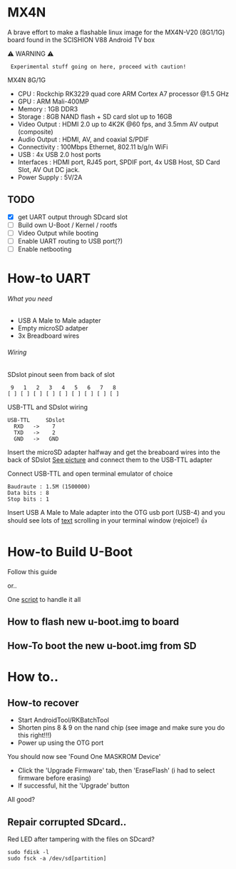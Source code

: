 # MX4N

A brave effort to make a flashable linux image for the MX4N-V20 (8G1/1G) board found in the SCISHION V88 Android TV box

:warning: WARNING :warning:
```
 Experimental stuff going on here, proceed with caution! 
```


MX4N 8G/1G


- CPU : Rockchip RK3229 quad core ARM Cortex A7 processor @1.5 GHz
- GPU : ARM Mali-400MP
- Memory : 1GB DDR3
- Storage : 8GB NAND flash + SD card slot up to 16GB
- Video Output : HDMI 2.0 up to 4K2K @60 fps, and 3.5mm AV output (composite)
- Audio Output : HDMI, AV, and coaxial S/PDIF
- Connectivity : 100Mbps Ethernet, 802.11 b/g/n WiFi
- USB : 4x USB 2.0 host ports
- Interfaces : HDMI port, RJ45 port, SPDIF port, 4x USB Host, SD Card Slot, AV Out DC jack.
- Power Supply : 5V/2A

## TODO
- [x] get UART output through SDcard slot
- [ ] Build own U-Boot / Kernel / rootfs
- [ ] Video Output while booting
- [ ] Enable UART routing to USB port(?)
- [ ] Enable netbooting

# How-to UART

###### What you need
- USB A Male to Male adapter
- Empty microSD adatper
- 3x Breadboard wires


###### Wiring
SDslot pinout seen from back of slot
```
 9   1   2   3   4   5   6   7   8
[ ] [ ] [ ] [ ] [ ] [ ] [ ] [ ] [ ]
```

USB-TTL and SDslot wiring

```
USB-TTL     SDslot
  RXD   ->    7
  TXD   ->    2
  GND   ->   GND
```
Insert the microSD adapter halfway and get the breaboard wires into the back of SDslot [See picture](docs/PICTURES.md) and connect
them to the USB-TTL adapter

Connect USB-TTL and open terminal emulator of choice
```
Baudraute : 1.5M (1500000)
Data bits : 8
Stop bits : 1
```
Insert USB A Male to Male adapter into the OTG usb port (USB-4) and you should see lots of [text](/uart_output.txt) scrolling in your terminal window (rejoice!) :thumbsup:


# How-to Build U-Boot

Follow this guide

or..

One [script](scripts/README.md) to handle it all



## How to flash new u-boot.img to board



## How-To boot the new u-boot.img from SD

# How to..

## How-to recover

- Start AndroidTool/RKBatchTool
- Shorten pins 8 & 9 on the nand chip (see image and make sure you do this right!!!)
- Power up using the OTG port

You should now see 'Found One MASKROM Device'

- Click the 'Upgrade Firmware' tab, then 'EraseFlash' (i had to select firmware before erasing)
- If successful, hit the 'Upgrade' button

All good?

## Repair corrupted SDcard..
Red LED after tampering with the files on SDcard? 
```
sudo fdisk -l
sudo fsck -a /dev/sd[partition] 
```
###### 
